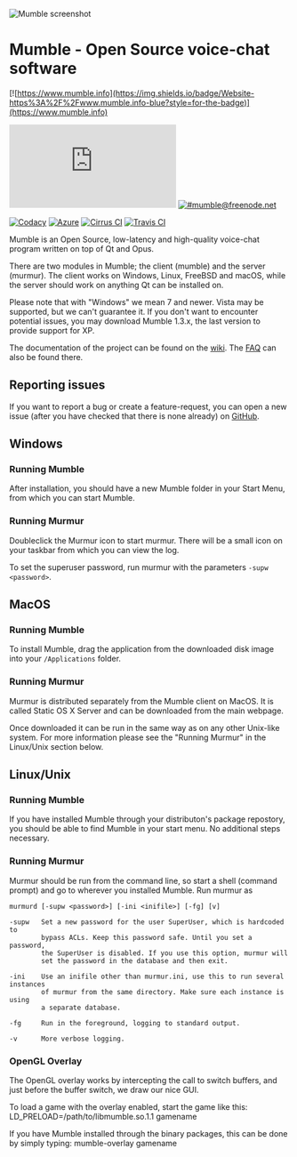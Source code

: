 ![Mumble screenshot](screenshots/Mumble.png)

# Mumble - Open Source voice-chat software 

[![https://www.mumble.info](https://img.shields.io/badge/Website-https%3A%2F%2Fwww.mumble.info-blue?style=for-the-badge)](https://www.mumble.info)

[![#mumble:matrix.org](https://img.shields.io/matrix/mumble:matrix.org?label=%23mumble:matrix.org&style=for-the-badge)](https://riot.im/app/#/room/#mumble:matrix.org)
[![#mumble@freenode.net](https://img.shields.io/badge/Freenode.net-%23mumble-blue?style=for-the-badge)](https://webchat.freenode.net/#mumble)

[![Codacy](https://img.shields.io/codacy/grade/262a5e20c83a40599050e22e700d8a3e?label=Codacy&style=for-the-badge)](https://app.codacy.com/manual/mumble-voip/mumble)
[![Azure](https://img.shields.io/azure-devops/build/Mumble-VoIP/c819eb06-7b22-4ef3-bbcd-860094454eb3/1?label=Azure&style=for-the-badge)](https://dev.azure.com/Mumble-VoIP/Mumble)
[![Cirrus CI](https://img.shields.io/cirrus/github/mumble-voip/mumble?label=Cirrus%20CI&style=for-the-badge)](https://cirrus-ci.com/github/mumble-voip/mumble)
[![Travis CI](https://img.shields.io/travis/com/mumble-voip/mumble?label=Travis%20CI&style=for-the-badge)](https://travis-ci.com/mumble-voip/mumble)

Mumble is an Open Source, low-latency and high-quality voice-chat program
written on top of Qt and Opus.

There are two modules in Mumble; the client (mumble) and the server (murmur).
The client works on Windows, Linux, FreeBSD and macOS,
while the server should work on anything Qt can be installed on.

Please note that with "Windows" we mean 7 and newer.
Vista may be supported, but we can't guarantee it.
If you don't want to encounter potential issues, you may download Mumble 1.3.x,
the last version to provide support for XP.

The documentation of the project can be found on the [wiki](https://wiki.mumble.info/wiki/Main_Page). The
[FAQ](https://wiki.mumble.info/wiki/FAQ/English) can also be found there.


## Reporting issues

If you want to report a bug or create a feature-request, you can open a new issue (after you have checked that there is none already) on
[GitHub](https://github.com/mumble-voip/mumble/issues/new/choose).


## Windows

### Running Mumble

After installation, you should have a new Mumble folder in your
Start Menu, from which you can start Mumble.

### Running Murmur

Doubleclick the Murmur icon to start murmur. There will be a small icon on your
taskbar from which you can view the log.

To set the superuser password, run murmur with the parameters `-supw <password>`.


## MacOS

### Running Mumble

To install Mumble, drag the application from the downloaded
disk image into your `/Applications` folder.

### Running Murmur

Murmur is distributed separately from the Mumble client on MacOS.
It is called Static OS X Server and can be downloaded from the main webpage.

Once downloaded it can be run in the same way as on any other Unix-like system.
For more information please see the "Running Murmur" in the Linux/Unix section below.


## Linux/Unix

### Running Mumble

If you have installed Mumble through your distributon's package
repostory, you should be able to find Mumble in your start menu. No
additional steps necessary.

### Running Murmur

Murmur should be run from the command line, so start a shell (command prompt)
and go to wherever you installed Mumble. Run murmur as

```
murmurd [-supw <password>] [-ini <inifile>] [-fg] [v]

-supw   Set a new password for the user SuperUser, which is hardcoded to
        bypass ACLs. Keep this password safe. Until you set a password,
        the SuperUser is disabled. If you use this option, murmur will
        set the password in the database and then exit.

-ini    Use an inifile other than murmur.ini, use this to run several instances
        of murmur from the same directory. Make sure each instance is using
        a separate database.

-fg     Run in the foreground, logging to standard output.

-v      More verbose logging.
```

### OpenGL Overlay

The OpenGL overlay works by intercepting the call to switch buffers, and just
before the buffer switch, we draw our nice GUI.

To load a game with the overlay enabled, start the game like this:
  LD_PRELOAD=/path/to/libmumble.so.1.1 gamename

If you have Mumble installed through the binary packages, this can be done by
simply typing:
  mumble-overlay gamename
